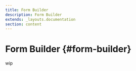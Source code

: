 ```yaml
---
title: Form Builder
description: Form Builder
extends: _layouts.documentation
section: content
---
```


# Form Builder {#form-builder}

wip